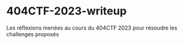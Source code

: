 # 404CTF-2023-writeup
Les réflexions menées au cours du 404CTF 2023 pour résoudre les challenges proposés
